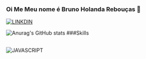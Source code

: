 
### Oi Me Meu nome é Bruno Holanda Rebouças 👋
[![LINKDIN](https://img.shields.io/badge/LinkedIn-0077B5?style=for-the-badge&logo=linkedin&logoColor=white)](https://www.linkedin.com/in/bruno-holanda-rebou%C3%A7as-673427195/)


![Anurag's GitHub stats](https://github-readme-stats.vercel.app/api?username=gitbrunoholanda&show_icons=true&theme=transparent)
###Skills
<div style="display:  inline_block"><br/>
<img align="center " alt="JAVASCRIPT" src"https://img.shields.io/badge/JavaScript-F7DF1E?style=for-the-badge&logo=javascript&logoColor=black"
  
